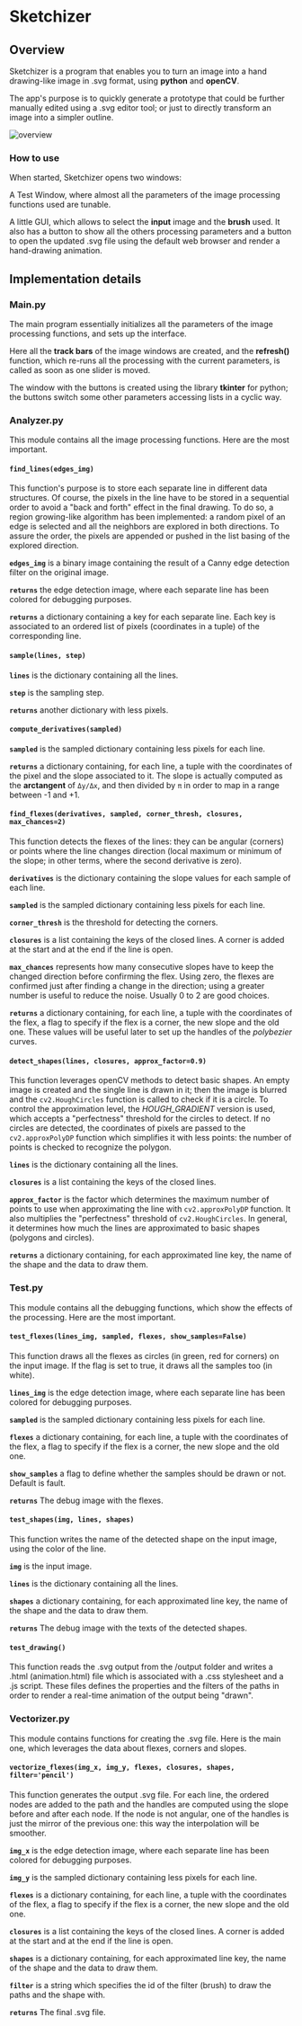 # Sketchizer

## Overview

Sketchizer is a program that enables you to turn an image into a hand drawing-like image in .svg format, using **python** and **openCV**. 

The app's purpose is to quickly generate a prototype that could be further manually edited using a .svg editor tool; or just to directly transform an image into a simpler outline.

![overview](https://github.com/rareseed57/sketchizer/blob/stable/res/overview.gif "Overview")

### How to use

When started, Sketchizer opens two windows:

A Test Window, where almost all the parameters of the image processing functions used are tunable.

A little GUI, which allows to select the **input** image and the **brush** used. It also has a button to show all the others processing parameters and a button to open the updated .svg file using the default web browser and render a hand-drawing animation.

## Implementation details

### Main.py

The main program essentially initializes all the parameters of the image processing functions, and sets up the interface.

Here all the **track bars** of the image windows are created, and the **refresh()** function, which re-runs all the processing with the current parameters, is called as soon as one slider is moved.

The window with the buttons is created using the library **tkinter** for python; the buttons switch some other parameters accessing lists in a cyclic way.

### Analyzer.py

This module contains all the image processing functions. Here are the most important.

#### **`find_lines(edges_img)`**

This function's purpose is to store each separate line in different data structures. Of course, the pixels in the line have to be stored in a sequential order to avoid a "back and forth" effect in the final drawing. 
To do so, a region growing-like algorithm has been implemented: a random pixel of an edge is selected and all the neighbors are explored in both directions. To assure the order, the pixels are appended or pushed in the list basing of the explored direction.

**`edges_img`** is a binary image containing the result of a Canny edge detection filter on the original image.

**`returns`** the edge detection image, where each separate line has been colored for debugging purposes.

**`returns`** a dictionary containing a key for each separate line. Each key is associated to an ordered list of pixels (coordinates in a tuple) of the corresponding line.

#### **`sample(lines, step)`**

**`lines`** is the dictionary containing all the lines.

**`step`** is the sampling step.

**`returns`** another dictionary with less pixels.

#### **`compute_derivatives(sampled)`**

**`sampled`** is the sampled dictionary containing less pixels for each line.

**`returns`** a dictionary containing, for each line, a tuple with the coordinates of the pixel and the slope associated to it. The slope is actually computed as the **arctangent** of `Δy/Δx`, and then divided by `π` in order to map in a range between -1 and +1.

#### **`find_flexes(derivatives, sampled, corner_thresh, closures, max_chances=2)`**

This function detects the flexes of the lines: they can be angular (corners) or points where the line changes direction (local maximum or minimum of the slope; in other terms, where the second derivative is zero).

**`derivatives`** is the dictionary containing the slope values for each sample of each line.

**`sampled`** is the sampled dictionary containing less pixels for each line.

**`corner_thresh`** is the threshold for detecting the corners.

**`closures`** is a list containing the keys of the closed lines. A corner is added at the start and at the end if the line is open.

**`max_chances`** represents how many consecutive slopes have to keep the changed direction before confirming the flex. Using zero, the flexes are confirmed just after finding a change in the direction; using a greater number is useful to reduce the noise. Usually 0 to 2 are good choices.

**`returns`** a dictionary containing, for each line, a tuple with the coordinates  of the flex, a flag to specify if the flex is a corner,  the new slope and the old one. These values will be useful later to set up the handles of the *polybezier* curves.

#### **`detect_shapes(lines, closures, approx_factor=0.9)`**

This function leverages openCV methods to detect basic shapes. An empty image is created and the single line is drawn in it; then the image is blurred and the `cv2.HoughCircles` function is called to check if it is a circle. To control the approximation level, the *HOUGH_GRADIENT* version is used, which accepts a "perfectness" threshold for the circles to detect. If no circles are detected, the coordinates of pixels are passed to the `cv2.approxPolyDP` function which simplifies it with less points: the number of points is checked to recognize the polygon.

**`lines`** is the dictionary containing all the lines.

**`closures`** is a list containing the keys of the closed lines.

**`approx_factor`** is the factor which determines the maximum number of points to use when approximating the line with `cv2.approxPolyDP` function. It also multiplies the "perfectness" threshold of `cv2.HoughCircles`. In general, it determines how much the lines are approximated to basic shapes (polygons and circles).

**`returns`** a dictionary containing, for each approximated line key, the name of the shape and the data to draw them.

### Test.py

This module contains all the debugging functions, which show the effects of the processing. Here are the most important.

#### **`test_flexes(lines_img, sampled, flexes, show_samples=False)`**

This function draws all the flexes as circles (in green, red for corners) on the input image. If the flag is set to true, it draws all the samples too (in white).

**`lines_img`** is the edge detection image, where each separate line has been colored for debugging purposes.

**`sampled`** is the sampled dictionary containing less pixels for each line.

**`flexes`** a dictionary containing, for each line, a tuple with the coordinates  of the flex, a flag to specify if the flex is a corner,  the new slope and the old one.

**`show_samples`** a flag to define whether the samples should be drawn or not. Default is fault.

**`returns`** The debug image with the flexes.

#### **`test_shapes(img, lines, shapes)`**

This function writes the name of the detected shape  on the input image, using the color of the line.

**`img`** is the input image.

**`lines`** is the dictionary containing all the lines.

**`shapes`** a dictionary containing, for each approximated line key, the name of the shape and the data to draw them.

**`returns`** The debug image with the texts of the detected shapes.

#### **`test_drawing()`**

This function reads the .svg output from the /output folder and writes a .html (animation.html) file which is associated with a .css stylesheet and a .js script. These files defines the properties and the filters of the paths in order to render a real-time animation of the output being "drawn".

### Vectorizer.py

This module contains functions for creating the .svg file. Here is the main one, which leverages the data about flexes, corners and slopes.

#### **`vectorize_flexes(img_x, img_y, flexes, closures, shapes, filter='pencil')`**

This function generates the output .svg file. For each line, the ordered nodes are added to the path and the handles are computed using the slope before and after each node. If the node is not angular, one of the handles is just the mirror of the previous one: this way the interpolation will be smoother.

**`img_x`** is the edge detection image, where each separate line has been colored for debugging purposes.

**`img_y`** is the sampled dictionary containing less pixels for each line.

**`flexes`** is a dictionary containing, for each line, a tuple with the coordinates  of the flex, a flag to specify if the flex is a corner,  the new slope and the old one.

**`closures`** is a list containing the keys of the closed lines. A corner is added at the start and at the end if the line is open.

**`shapes`** is a dictionary containing, for each approximated line key, the name of the shape and the data to draw them.

**`filter`** is a string which specifies the id of the filter (brush) to draw the paths and the shape with.

**`returns`** The final .svg file.

